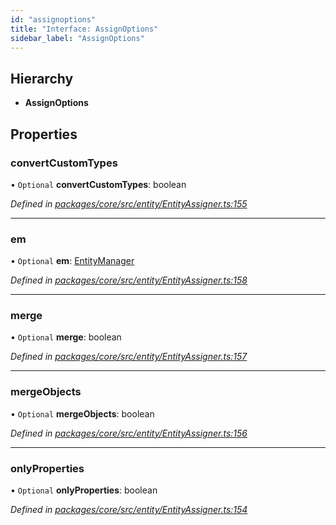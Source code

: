 ```yaml
---
id: "assignoptions"
title: "Interface: AssignOptions"
sidebar_label: "AssignOptions"
---
```


## Hierarchy

* **AssignOptions**

## Properties

### convertCustomTypes

• `Optional` **convertCustomTypes**: boolean

*Defined in [packages/core/src/entity/EntityAssigner.ts:155](https://github.com/mikro-orm/mikro-orm/blob/8766baa31/packages/core/src/entity/EntityAssigner.ts#L155)*

___

### em

• `Optional` **em**: [EntityManager](../classes/entitymanager.md)

*Defined in [packages/core/src/entity/EntityAssigner.ts:158](https://github.com/mikro-orm/mikro-orm/blob/8766baa31/packages/core/src/entity/EntityAssigner.ts#L158)*

___

### merge

• `Optional` **merge**: boolean

*Defined in [packages/core/src/entity/EntityAssigner.ts:157](https://github.com/mikro-orm/mikro-orm/blob/8766baa31/packages/core/src/entity/EntityAssigner.ts#L157)*

___

### mergeObjects

• `Optional` **mergeObjects**: boolean

*Defined in [packages/core/src/entity/EntityAssigner.ts:156](https://github.com/mikro-orm/mikro-orm/blob/8766baa31/packages/core/src/entity/EntityAssigner.ts#L156)*

___

### onlyProperties

• `Optional` **onlyProperties**: boolean

*Defined in [packages/core/src/entity/EntityAssigner.ts:154](https://github.com/mikro-orm/mikro-orm/blob/8766baa31/packages/core/src/entity/EntityAssigner.ts#L154)*

